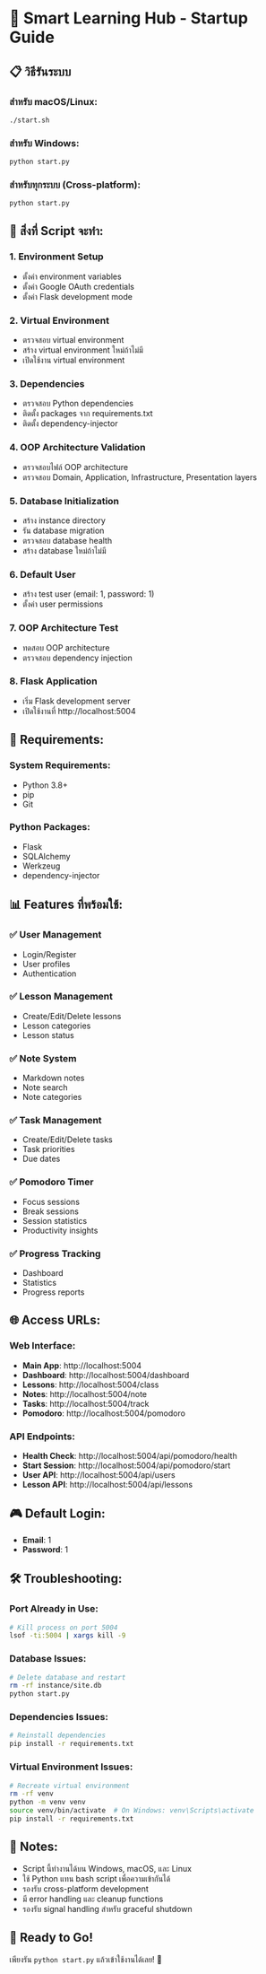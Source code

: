# 🚀 Smart Learning Hub - Startup Guide

## 📋 **วิธีรันระบบ**

### **สำหรับ macOS/Linux:**
```bash
./start.sh
```

### **สำหรับ Windows:**
```bash
python start.py
```

### **สำหรับทุกระบบ (Cross-platform):**
```bash
python start.py
```

## 🎯 **สิ่งที่ Script จะทำ:**

### **1. Environment Setup**
- ตั้งค่า environment variables
- ตั้งค่า Google OAuth credentials
- ตั้งค่า Flask development mode

### **2. Virtual Environment**
- ตรวจสอบ virtual environment
- สร้าง virtual environment ใหม่ถ้าไม่มี
- เปิดใช้งาน virtual environment

### **3. Dependencies**
- ตรวจสอบ Python dependencies
- ติดตั้ง packages จาก requirements.txt
- ติดตั้ง dependency-injector

### **4. OOP Architecture Validation**
- ตรวจสอบไฟล์ OOP architecture
- ตรวจสอบ Domain, Application, Infrastructure, Presentation layers

### **5. Database Initialization**
- สร้าง instance directory
- รัน database migration
- ตรวจสอบ database health
- สร้าง database ใหม่ถ้าไม่มี

### **6. Default User**
- สร้าง test user (email: 1, password: 1)
- ตั้งค่า user permissions

### **7. OOP Architecture Test**
- ทดสอบ OOP architecture
- ตรวจสอบ dependency injection

### **8. Flask Application**
- เริ่ม Flask development server
- เปิดใช้งานที่ http://localhost:5004

## 🔧 **Requirements:**

### **System Requirements:**
- Python 3.8+
- pip
- Git

### **Python Packages:**
- Flask
- SQLAlchemy
- Werkzeug
- dependency-injector

## 📊 **Features ที่พร้อมใช้:**

### **✅ User Management**
- Login/Register
- User profiles
- Authentication

### **✅ Lesson Management**
- Create/Edit/Delete lessons
- Lesson categories
- Lesson status

### **✅ Note System**
- Markdown notes
- Note search
- Note categories

### **✅ Task Management**
- Create/Edit/Delete tasks
- Task priorities
- Due dates

### **✅ Pomodoro Timer**
- Focus sessions
- Break sessions
- Session statistics
- Productivity insights

### **✅ Progress Tracking**
- Dashboard
- Statistics
- Progress reports

## 🌐 **Access URLs:**

### **Web Interface:**
- **Main App**: http://localhost:5004
- **Dashboard**: http://localhost:5004/dashboard
- **Lessons**: http://localhost:5004/class
- **Notes**: http://localhost:5004/note
- **Tasks**: http://localhost:5004/track
- **Pomodoro**: http://localhost:5004/pomodoro

### **API Endpoints:**
- **Health Check**: http://localhost:5004/api/pomodoro/health
- **Start Session**: http://localhost:5004/api/pomodoro/start
- **User API**: http://localhost:5004/api/users
- **Lesson API**: http://localhost:5004/api/lessons

## 🎮 **Default Login:**
- **Email**: 1
- **Password**: 1

## 🛠️ **Troubleshooting:**

### **Port Already in Use:**
```bash
# Kill process on port 5004
lsof -ti:5004 | xargs kill -9
```

### **Database Issues:**
```bash
# Delete database and restart
rm -rf instance/site.db
python start.py
```

### **Dependencies Issues:**
```bash
# Reinstall dependencies
pip install -r requirements.txt
```

### **Virtual Environment Issues:**
```bash
# Recreate virtual environment
rm -rf venv
python -m venv venv
source venv/bin/activate  # On Windows: venv\Scripts\activate
pip install -r requirements.txt
```

## 📝 **Notes:**

- Script นี้ทำงานได้บน Windows, macOS, และ Linux
- ใช้ Python แทน bash script เพื่อความเข้ากันได้
- รองรับ cross-platform development
- มี error handling และ cleanup functions
- รองรับ signal handling สำหรับ graceful shutdown

## 🎉 **Ready to Go!**

เพียงรัน `python start.py` แล้วเข้าใช้งานได้เลย! 🚀

